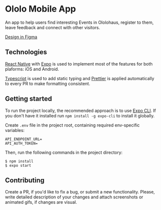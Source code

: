 # Ololo Mobile App

An app to help users find interesting Events in Ololohaus, register to them, leave feedback and connect with other visitors.

[Design in Figma](https://www.figma.com/file/aobEccw8dYCQiFu7SvpoK9/05-%7C-%D0%91%D0%B0%D0%B7%D0%BE%D0%B2%D1%8B%D0%B9-UI-(Ololo-App)?node-id=0%3A1)

## Technologies

[React Native](https://facebook.github.io/react-native/) with [Expo](https://expo.io/) is used to implement most of the features for both plaforms: iOS and Android.

[Typescript](https://www.typescriptlang.org/) is used to add static typing and [Prettier](https://prettier.io/) is applied automatically to every PR  to make formatting consistent.

## Getting started

To run the project locally, the recommended approach is to use [Expo CLI](https://docs.expo.io/versions/latest/workflow/expo-cli/). If you don't have it installed run `npm install -g expo-cli` to install it globally.

Create `.env` file in the project root, containing required env-specific variables:

```
API_ENDPOINT_URL=
API_AUTH_TOKEN=
```

Then, run the following commands in the project directory:

```
$ npm install
$ expo start
```

## Contributing

Create a PR, if you'd like to fix a bug, or submit a new functionality. Please, write detailed description of your changes and attach screenshots or animated gifs, if changes are visual.
